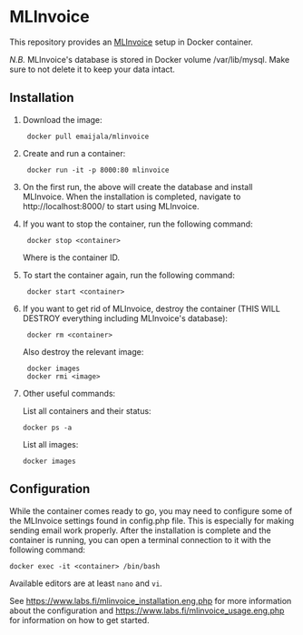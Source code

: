 MLInvoice
=========

This repository provides an [MLInvoice](https://github.com/emaijala/MLinvoice) setup in Docker container.

*N.B.* MLInvoice's database is stored in Docker volume /var/lib/mysql. Make sure to not delete it to keep your data intact.


Installation
------------

1. Download the image:

        docker pull emaijala/mlinvoice

2. Create and run a container:

        docker run -it -p 8000:80 mlinvoice

3. On the first run, the above will create the database and install MLInvoice. When the installation is completed, navigate to http://localhost:8000/ to start using MLInvoice.

4. If you want to stop the container, run the following command:

        docker stop <container>

    Where <container> is the container ID.

5. To start the container again, run the following command:

        docker start <container>

6. If you want to get rid of MLInvoice, destroy the container (THIS WILL DESTROY everything including MLInvoice's database):

        docker rm <container>

    Also destroy the relevant image:

        docker images
        docker rmi <image>

13. Other useful commands:

    List all containers and their status:

        docker ps -a

    List all images:

        docker images

Configuration
-------------

While the container comes ready to go, you may need to configure some of the MLInvoice settings found in config.php file. This is especially for making sending email work properly. After the installation is complete and the container is running, you can open a terminal connection to it with the following command:

    docker exec -it <container> /bin/bash

Available editors are at least `nano` and `vi`.

See https://www.labs.fi/mlinvoice_installation.eng.php for more information about the configuration and https://www.labs.fi/mlinvoice_usage.eng.php for information on how to get started.
